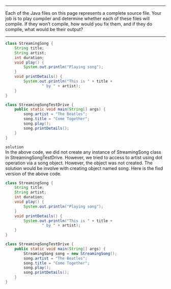 ***
Each of the Java files on this page represents a complete source file. Your job is to play compiler and determine whether each of these files will compile. If they won’t compile, how would you fix them, and if they do compile, what would be their output?
***

```java
class StreamingSong {
    String title;
    String artist;
    int duration;
    void play() {
        System.out.println("Playing song");
    }
    void printDetails() {
        System.out.println("This is " + title +
                " by " + artist);
    }
}

class StreamingSongTestDrive {
    public static void main(String[] args) {
        song.artist = "The Beatles";
        song.title = "Come Together";
        song.play();
        song.printDetails();
    }
}
```
`solution`
<br>
In the above code, we did not create any instance of StreamingSong class in StreamingSongTestDrive. However, we tried to access 
to artist using dot operation via a song object. However, the object was not created. The solution would be involve with creating object named 
song. Here is the fixd version of the above code.


```java
class StreamingSong {
    String title;
    String artist;
    int duration;
    void play() {
        System.out.println("Playing song");
    }
    void printDetails() {
        System.out.println("This is " + title +
                " by " + artist);
    }
}

class StreamingSongTestDrive {
    public static void main(String[] args) {
        StreamingSong song = new StreamingSong();
        song.artist = "The Beatles";
        song.title = "Come Together";
        song.play();
        song.printDetails();
    }
}
```
